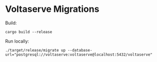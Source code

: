 # Voltaserve Migrations

Build:

```shell
cargo build --release
```

Run locally:

```shell
./target/release/migrate up --database-url="postgresql://voltaserve:voltaserve@localhost:5432/voltaserve"
```
